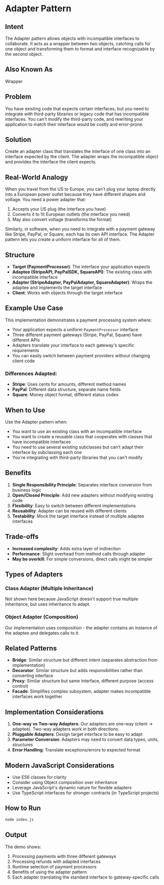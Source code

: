 # Adapter Pattern

## Intent
The Adapter pattern allows objects with incompatible interfaces to collaborate. It acts as a wrapper between two objects, catching calls for one object and transforming them to format and interface recognizable by the second object.

## Also Known As
Wrapper

## Problem
You have existing code that expects certain interfaces, but you need to integrate with third-party libraries or legacy code that has incompatible interfaces. You can't modify the third-party code, and rewriting your application to match their interface would be costly and error-prone.

## Solution
Create an adapter class that translates the interface of one class into an interface expected by the client. The adapter wraps the incompatible object and provides the interface the client expects.

## Real-World Analogy
When you travel from the US to Europe, you can't plug your laptop directly into a European power outlet because they have different shapes and voltage. You need a power adapter that:
1. Accepts your US plug (the interface you have)
2. Converts it to fit European outlets (the interface you need)
3. May also convert voltage (transforms the format)

Similarly, in software, when you need to integrate with a payment gateway like Stripe, PayPal, or Square, each has its own API interface. The Adapter pattern lets you create a uniform interface for all of them.

## Structure

- **Target (PaymentProcessor)**: The interface your application expects
- **Adaptee (StripeAPI, PayPalSDK, SquareAPI)**: The existing class with incompatible interface
- **Adapter (StripeAdapter, PayPalAdapter, SquareAdapter)**: Wraps the adaptee and implements the target interface
- **Client**: Works with objects through the target interface

## Example Use Case

This implementation demonstrates a payment processing system where:
- Your application expects a uniform `PaymentProcessor` interface
- Three different payment gateways (Stripe, PayPal, Square) have different APIs
- Adapters translate your interface to each gateway's specific requirements
- You can easily switch between payment providers without changing client code

### Differences Adapted:
- **Stripe**: Uses cents for amounts, different method names
- **PayPal**: Different data structure, separate name fields
- **Square**: Money object format, different status codes

## When to Use

Use the Adapter pattern when:
- You want to use an existing class with an incompatible interface
- You want to create a reusable class that cooperates with classes that have incompatible interfaces
- You need to use several existing subclasses but can't adapt their interface by subclassing each one
- You're integrating with third-party libraries that you can't modify

## Benefits

1. **Single Responsibility Principle**: Separates interface conversion from business logic
2. **Open/Closed Principle**: Add new adapters without modifying existing code
3. **Flexibility**: Easy to switch between different implementations
4. **Reusability**: Adapter can be reused with different clients
5. **Testability**: Mock the target interface instead of multiple adaptee interfaces

## Trade-offs

- **Increased complexity**: Adds extra layer of indirection
- **Performance**: Slight overhead from method calls through adapter
- **May be overkill**: For simple conversions, direct calls might be simpler

## Types of Adapters

### Class Adapter (Multiple Inheritance)
Not shown here because JavaScript doesn't support true multiple inheritance, but uses inheritance to adapt.

### Object Adapter (Composition)
Our implementation uses composition - the adapter contains an instance of the adaptee and delegates calls to it.

## Related Patterns

- **Bridge**: Similar structure but different intent (separates abstraction from implementation)
- **Decorator**: Similar structure but adds responsibilities rather than converting interface
- **Proxy**: Similar structure but same interface, different purpose (access control)
- **Facade**: Simplifies complex subsystem, adapter makes incompatible interfaces work together

## Implementation Considerations

1. **One-way vs Two-way Adapters**: Our adapters are one-way (client → adaptee). Two-way adapters work in both directions.
2. **Pluggable Adapters**: Design target interface to be easy to adapt
3. **Parameter Conversion**: Adapters may need to convert data types, units, structures
4. **Error Handling**: Translate exceptions/errors to expected format

## Modern JavaScript Considerations

- Use ES6 classes for clarity
- Consider using Object composition over inheritance
- Leverage JavaScript's dynamic nature for flexible adapters
- Use TypeScript interfaces for stronger contracts (in TypeScript projects)

## How to Run

```bash
node index.js
```

## Output

The demo shows:
1. Processing payments with three different gateways
2. Processing refunds with adapted interfaces
3. Runtime selection of payment processors
4. Benefits of using the adapter pattern
5. Each adapter translating the standard interface to gateway-specific calls
